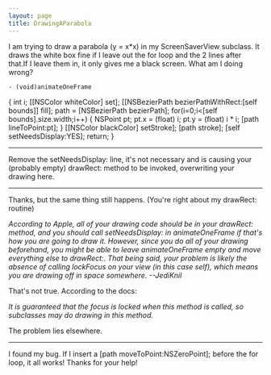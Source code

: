 ```yaml
---
layout: page
title: DrawingAParabola
---
```


I am trying to draw a parabola (y = x*x) in my ScreenSaverView subclass. It draws the white box fine if I leave out the     for loop and the 2 lines after that.If I leave them in, it only gives me a black screen. What am I doing wrong?

    - (void)animateOneFrame
{
	int i;
	[[NSColor whiteColor] set];
	[[NSBezierPath bezierPathWithRect:[self bounds]] fill];
	path = [NSBezierPath bezierPath];
	for(i=0;i<[self bounds].size.width;i++) { 
		NSPoint pt;
		pt.x = (float) i;
		pt.y = (float) i * i;
		[path lineToPoint:pt];
	}
	[[NSColor blackColor] setStroke];
	[path stroke];
	[self setNeedsDisplay:YES];
	return;
}


----

Remove the     setNeedsDisplay: line, it's not necessary and is causing your (probably empty)     drawRect: method to be invoked, overwriting your drawing here.

----

Thanks, but the same thing still happens. (You're right about my     drawRect: routine)

*According to Apple, all of your drawing code should be in your     drawRect: method, and you should call     setNeedsDisplay: in     animateOneFrame if that's how you are going to draw it. However, since you do all of your drawing beforehand, you might be able to leave     animateOneFrame empty and move everything else to     drawRect:. That being said, your problem is likely the absence of calling     lockFocus on your view (in this case     self), which means you are drawing off in space somewhere. --JediKnil*

That's not true. According to the docs:

*It is guaranteed that the focus is locked when this method is called, so subclasses may do drawing in this method.*

The problem lies elsewhere.

----

I found my bug. If I insert a     [path moveToPoint:NSZeroPoint]; before the     for loop, it all works! Thanks for your help!

